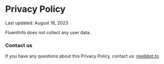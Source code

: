 # Privacy Policy

Last updated: August 16, 2023

FluentInfo does not collect any user data.

### Contact us

If you have any questions about this Privacy Policy, contact us: me@bnt.to
